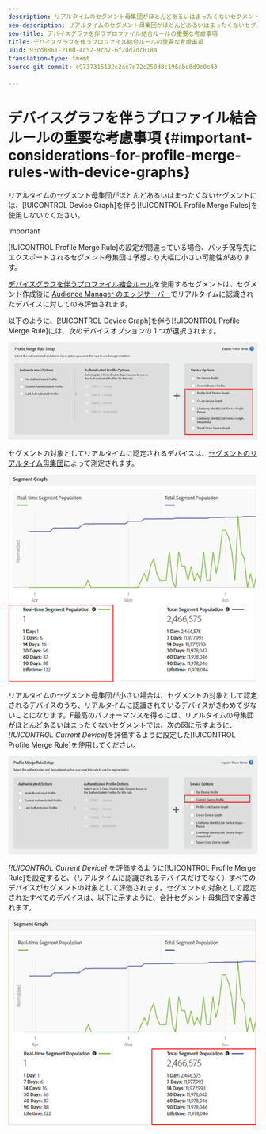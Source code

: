 ```yaml
---
description: リアルタイムのセグメント母集団がほとんどあるいはまったくないセグメントには、デバイスグラフを伴うプロファイル結合ルールを使用しないでください。
seo-description: リアルタイムのセグメント母集団がほとんどあるいはまったくないセグメントには、デバイスグラフを伴うプロファイル結合ルールを使用しないでください。
seo-title: デバイスグラフを伴うプロファイル結合ルールの重要な考慮事項
title: デバイスグラフを伴うプロファイル結合ルールの重要な考慮事項
uuid: 93cd8861-210d-4c52-9cb7-6f2dd7dc018a
translation-type: tm+mt
source-git-commit: c9737315132e2ae7d72c250d8c196abe8d9e0e43

---
```



# デバイスグラフを伴うプロファイル結合ルールの重要な考慮事項 {#important-considerations-for-profile-merge-rules-with-device-graphs}

リアルタイムのセグメント母集団がほとんどあるいはまったくないセグメントには、[!UICONTROL Device Graph]を伴う[!UICONTROL Profile Merge Rules]を使用しないでください。

>[!IMPORTANT]
>
>[!UICONTROL Profile Merge Rule]の設定が間違っている場合、バッチ保存先にエクスポートされるセグメント母集団は予想より大幅に小さい可能性があります。

[デバイスグラフを伴うプロファイル結合ルール](../../features/profile-merge-rules/merge-rule-targeting-options.md#device-graph-options)を使用するセグメントは、セグメント作成後に [Audience Manager のエッジサーバー](../../reference/system-components/components-edge.md)でリアルタイムに認識されたデバイスに対してのみ評価されます。

以下のように、[!UICONTROL Device Graph]を伴う[!UICONTROL Profile Merge Rule]には、次のデバイスオプションの 1 つが選択されます。

![](assets/pmr-considerations-1.png)

セグメントの対象としてリアルタイムに認定されるデバイスは、[セグメントのリアルタイム母集団](../../features/segments/segment-builder-data.md#segment-populations)によって測定されます。

![](assets/pmr-considerations-2.png)

リアルタイムのセグメント母集団が小さい場合は、セグメントの対象として認定されるデバイスのうち、リアルタイムに認識されているデバイスがきわめて少ないことになります。F最高のパフォーマンスを得るには、リアルタイムの母集団がほとんどあるいはまったくないセグメントでは、次の図に示すように、*[!UICONTROL Current Device]*&#x200B;を評価するように設定した[!UICONTROL Profile Merge Rule]を使用してください。

![](assets/pmr-considerations-3.png)

*[!UICONTROL Current Device]* を評価するように[!UICONTROL Profile Merge Rule]を設定すると、（リアルタイムに認識されるデバイスだけでなく）すべてのデバイスがセグメントの対象として評価されます。セグメントの対象として認定されたすべてのデバイスは、以下に示すように、合計セグメント母集団で定義されます。

![](assets/pmr-considerations-4.png)